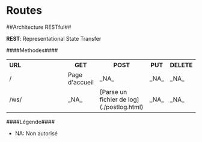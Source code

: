 # Routes #

##Architecture RESTful##

**REST**: Representational State Transfer

####Methodes####
  
<table>
    <tr>
        <th style="text-align:left;width:140px;">URL</th>
        <th> GET </th>
        <th> POST </th>
        <th> PUT </th>
        <th> DELETE </th>
    </tr>
    <tr>
      <td>
        /</td>
      <td>Page d'accueil</td>
      <td>_NA_</td>
      <td>_NA_</td>
      <td>_NA_</td>
    </tr>
    <tr>
      <td>
        /ws/</td>
      <td>_NA_</td>
      <td>[Parse un fichier de log](./postlog.html)</td>
      <td>_NA_</td>
      <td>_NA_</td>
    </tr>
</table>

####Légende####

- NA: Non autorisé